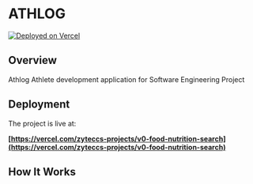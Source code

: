 # ATHLOG

[![Deployed on Vercel](https://img.shields.io/badge/Deployed%20on-Vercel-black?style=for-the-badge&logo=vercel)](https://vercel.com/zyteccs-projects/v0-food-nutrition-search)

## Overview

Athlog Athlete development application for Software Engineering Project

## Deployment

The project is live at:

**[https://vercel.com/zyteccs-projects/v0-food-nutrition-search](https://vercel.com/zyteccs-projects/v0-food-nutrition-search)**

## How It Works
